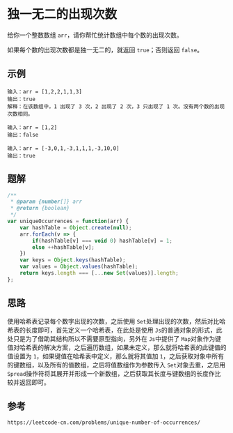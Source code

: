 # 独一无二的出现次数

给你一个整数数组 `arr`，请你帮忙统计数组中每个数的出现次数。

如果每个数的出现次数都是独一无二的，就返回 `true`；否则返回 `false`。

## 示例

```
输入：arr = [1,2,2,1,1,3]
输出：true
解释：在该数组中，1 出现了 3 次，2 出现了 2 次，3 只出现了 1 次。没有两个数的出现次数相同。
```

```
输入：arr = [1,2]
输出：false
```

```
输入：arr = [-3,0,1,-3,1,1,1,-3,10,0]
输出：true
```

## 题解

```javascript
/**
 * @param {number[]} arr
 * @return {boolean}
 */
var uniqueOccurrences = function(arr) {
    var hashTable = Object.create(null);
    arr.forEach(v => {
        if(hashTable[v] === void 0) hashTable[v] = 1;
        else ++hashTable[v];
    })
    var keys = Object.keys(hashTable);
    var values = Object.values(hashTable);
    return keys.length === [...new Set(values)].length;
};
```

## 思路

使用哈希表记录每个数字出现的次数，之后使用 `Set`处理出现的次数，然后对比哈希表的长度即可，首先定义一个哈希表，在此处是使用 `Js`的普通对象的形式，此处只是为了借助其结构所以不需要原型指向，另外在 `Js`中提供了 `Map`对象作为键值对哈希表的解决方案，之后遍历数组，如果未定义，那么就将哈希表的此键值的值设置为 `1`，如果键值在哈希表中定义，那么就将其值加 `1`，之后获取对象中所有的键数组，以及所有的值数组，之后将值数组作为参数传入 `Set`对象去重，之后用 `Spread`操作符将其展开并形成一个新数组，之后获取其长度与键数组的长度作比较并返回即可。

## 参考

```
https://leetcode-cn.com/problems/unique-number-of-occurrences/
```

